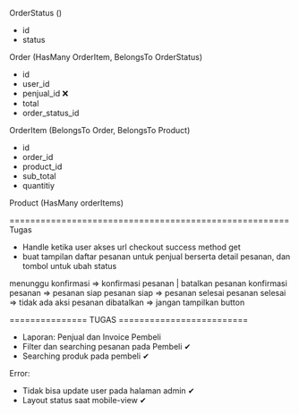 OrderStatus ()
- id
- status

Order (HasMany OrderItem, BelongsTo OrderStatus)
- id
- user_id
- penjual_id ❌
- total
- order_status_id

OrderItem (BelongsTo Order, BelongsTo Product)
- id
- order_id
- product_id
- sub_total
- quantitiy

Product (HasMany orderItems)

======================================================
Tugas
- Handle ketika user akses url checkout success method get
- buat tampilan daftar pesanan untuk penjual berserta detail pesanan, dan tombol untuk ubah status

menunggu konfirmasi => konfirmasi pesanan | batalkan pesanan
konfirmasi pesanan => pesanan siap
pesanan siap => pesanan selesai
pesanan selesai => tidak ada aksi
pesanan dibatalkan => jangan tampilkan button

=============== TUGAS =========================

- Laporan: Penjual dan Invoice Pembeli
- Filter dan searching pesanan pada Pembeli ✔
- Searching produk pada pembeli ✔

<!--
- ERD ✔
- DFD
- Usecase
- Ppt

- Data Seeder
- Title
- Memisahkan tampilan utama pembeli
-->

Error:
- Tidak bisa update user pada halaman admin ✔
- Layout status saat mobile-view ✔